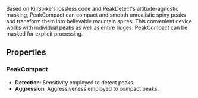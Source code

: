 Based on KillSpike's lossless code and PeakDetect's altitude-agnostic masking, PeakCompact can compact and smooth unrealistic spiny peaks and transform them into believable mountain spires. This convenient device works with individual peaks as well as entire ridges. PeakCompact can be masked for explicit processing. 

## Properties

### PeakCompact 

- **Detection**: Sensitivity employed to detect peaks.
- **Aggression**: Aggressiveness employed to compact peaks.




